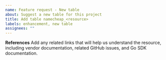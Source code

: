 ```yaml
---
name: Feature request - New table
about: Suggest a new table for this project
title: Add table namecheap_<resource>
labels: enhancement, new table
assignees: ""
---
```


**References**
Add any related links that will help us understand the resource, including vendor documentation, related GitHub issues, and Go SDK documentation.
